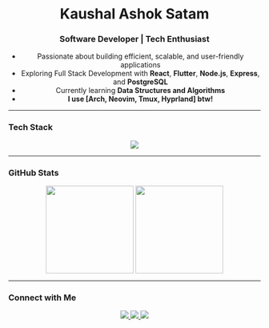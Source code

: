 <h1 align="center"> Kaushal Ashok Satam </h1>
<h3 align="center">Software Developer | Tech Enthusiast</h3>

<ul align="center">
 <li> Passionate about building efficient, scalable, and user-friendly applications  </li>
 <li> Exploring Full Stack Development with <strong>React</strong>, <strong>Flutter</strong>, <strong>Node.js</strong>, <strong>Express</strong>, and <strong>PostgreSQL</strong>  </li>
 <li> Currently learning <strong>Data Structures and Algorithms</strong>  </li>
 <li> <strong>I use [Arch, Neovim, Tmux, Hyprland] btw!</strong> </li>
</ul>

---

###  Tech Stack
<p align="center">
  <img src="https://skillicons.dev/icons?i=html,css,js,react,nodejs,express,postgresql,flutter,python" />
</p> 

---

###  GitHub Stats
<p align='center'>
  <img align="center" src="https://github-readme-stats.vercel.app/api?username=kaushalsatam&show_icons=true&theme=tokyonight" height="175" />
  <img align="center" src="https://github-readme-stats.vercel.app/api/top-langs/?username=kaushalsatam&layout=compact&theme=tokyonight" height="175" />
</p>

---

###  Connect with Me
<p align="center">
  <a href="https://linkedin.com/in/kaushalsatam" target="blank">
    <img src="https://img.shields.io/badge/-LinkedIn-0A66C2?style=for-the-badge&logo=linkedin&logoColor=white" />
  </a>
  <a href="https://www.leetcode.com/kaushalsatam" target="blank">
    <img src="https://img.shields.io/badge/-LeetCode-FFA116?style=for-the-badge&logo=leetcode&logoColor=white" />
  </a>
  <a href="mailto:satamkaushal@gmail.com">
    <img src="https://img.shields.io/badge/-Email-D14836?style=for-the-badge&logo=gmail&logoColor=white" />
  </a>
</p>
